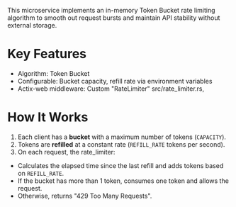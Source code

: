 
This microservice implements an in-memory Token Bucket rate limiting algorithm to smooth out request bursts and maintain API stability without external storage.

# Key Features

- Algorithm: Token Bucket
- Configurable: Bucket capacity, refill rate via environment variables
- Actix-web middleware: Custom "RateLimiter" src/rate_limiter.rs, 

# How It Works

1. Each client has a **bucket** with a maximum number of tokens (`CAPACITY`).
2. Tokens are **refilled** at a constant rate (`REFILL_RATE` tokens per second).
3. On each request, the rate_limiter:
- Calculates the elapsed time since the last refill and adds tokens based on `REFILL_RATE`.
- If the bucket has more than 1 token, consumes one token and allows the request.
- Otherwise, returns "429 Too Many Requests".